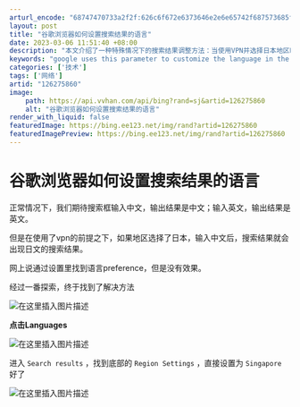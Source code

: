 ```yaml
---
arturl_encode: "68747470733a2f2f:626c6f672e6373646e2e6e65742f687573685f71756965742f:61727469636c652f64657461696c732f313236323735383630"
layout: post
title: "谷歌浏览器如何设置搜索结果的语言"
date: 2023-03-06 11:51:40 +08:00
description: "本文介绍了一种特殊情况下的搜索结果调整方法：当使用VPN并选择日本地区时，输入中文搜索词汇却得到日文"
keywords: "google uses this parameter to customize the language in the search location,"
categories: ['技术']
tags: ['网络']
artid: "126275860"
image:
    path: https://api.vvhan.com/api/bing?rand=sj&artid=126275860
    alt: "谷歌浏览器如何设置搜索结果的语言"
render_with_liquid: false
featuredImage: https://bing.ee123.net/img/rand?artid=126275860
featuredImagePreview: https://bing.ee123.net/img/rand?artid=126275860
---
```


# 谷歌浏览器如何设置搜索结果的语言

正常情况下，我们期待搜索框输入中文，输出结果是中文；输入英文，输出结果是英文。

但是在使用了vpn的前提之下，如果地区选择了日本，输入中文后，搜索结果就会出现日文的搜索结果。

网上说通过设置里找到语言preference，但是没有效果。

经过一番探索，终于找到了解决方法
  
![在这里插入图片描述](https://i-blog.csdnimg.cn/blog_migrate/289dec920d4a018c551ba8ca40f6aace.png)

**点击Languages**
  
![在这里插入图片描述](https://i-blog.csdnimg.cn/blog_migrate/42f4df4ffbdde0a4435eb2cbf34791ad.png)

进入
`Search results`
，找到底部的
`Region Settings`
，直接设置为
`Singapore`
好了
  
![在这里插入图片描述](https://i-blog.csdnimg.cn/blog_migrate/eb7375630c1e088f8cbcb00b63319090.png)